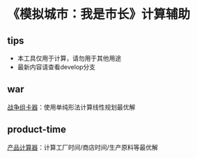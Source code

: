 <!-- readme -->
# 《模拟城市：我是市长》计算辅助

## tips
- 本工具仅用于计算，请勿用于其他用途
- 最新内容请查看develop分支
## war
[战争组卡器](celeslime.github.io/simcity/war/)：使用单纯形法计算线性规划最优解
## product-time
[产品计算器](celeslime.github.io/simcity/product-time/)：计算工厂时间/商店时间/生产原料等最优解